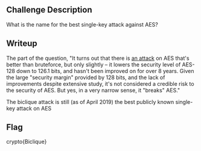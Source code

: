 ## Challenge Description
What is the name for the best single-key attack against AES?

## Writeup
The part of the question, "It turns out that there is [an attack](https://en.wikipedia.org/wiki/Biclique_attack) on AES that's better than bruteforce, but only slightly – it lowers the security level of AES-128 down to 126.1 bits, and hasn't been improved on for over 8 years. Given the large "security margin" provided by 128 bits, and the lack of improvements despite extensive study, it's not considered a credible risk to the security of AES. But yes, in a very narrow sense, it "breaks" AES."


The biclique attack is still (as of April 2019) the best publicly known single-key attack on AES

## Flag
crypto{Biclique}

